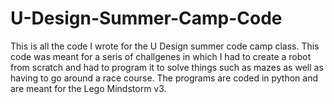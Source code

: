 # U-Design-Summer-Camp-Code
This is all the code I wrote for the U Design summer code camp class. This code was meant for a seris of challgenes in which I had to create a robot from scratch and had to program it to solve things such as mazes as well as having to go around a race course. The programs are coded in python and are meant for the Lego Mindstorm v3. 
